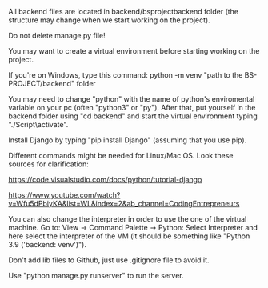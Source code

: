 All backend files are located in backend/bsprojectbackend folder (the structure may change when we start working on the project).

Do not delete manage.py file!

You may want to create a virtual environment before starting working on the project.

If you're on Windows, type this command:
python -m venv "path to the BS-PROJECT/backend" folder

You may need to change "python" with the name of python's enviromental variable on your pc (often "python3" or "py"). After that, put yourself in the backend folder using "cd backend" and start the virtual environment typing "./Script\activate".

Install Django by typing "pip install Django" (assuming that you use pip).

Different commands might be needed for Linux/Mac OS. Look these sources for clarification:

https://code.visualstudio.com/docs/python/tutorial-django

https://www.youtube.com/watch?v=Wfu5dPbiyKA&list=WL&index=2&ab_channel=CodingEntrepreneurs


You can also change the interpreter in order to use the one of the virtual machine. Go to:
View -> Command Palette -> Python: Select Interpreter and here select the interpreter of the VM (it should be something like "Python 3.9 ('backend: venv')").


Don't add lib files to Github, just use .gitignore file to avoid it.

Use "python manage.py runserver" to run the server.